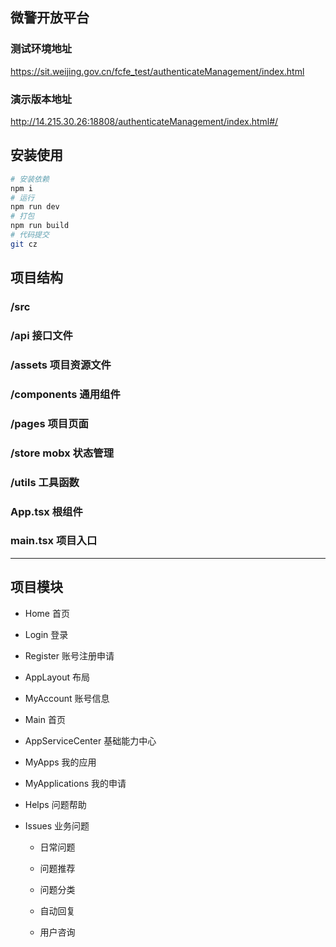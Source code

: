 ## 微警开放平台

### 测试环境地址

https://sit.weijing.gov.cn/fcfe_test/authenticateManagement/index.html

### 演示版本地址

http://14.215.30.26:18808/authenticateManagement/index.html#/

## 安装使用

```sh
# 安装依赖
npm i
# 运行
npm run dev
# 打包
npm run build
# 代码提交
git cz
```

## 项目结构

### /src

### /api 接口文件

### /assets 项目资源文件

### /components 通用组件

### /pages 项目页面

### /store mobx 状态管理

### /utils 工具函数

### App.tsx 根组件

### main.tsx 项目入口

***

## 项目模块

- Home 首页

- Login 登录

- Register 账号注册申请

- AppLayout 布局

- MyAccount 账号信息

- Main 首页

- AppServiceCenter 基础能力中心

- MyApps 我的应用

- MyApplications 我的申请

- Helps 问题帮助

- Issues 业务问题

  - 日常问题

  - 问题推荐

  - 问题分类

  - 自动回复

  - 用户咨询